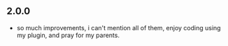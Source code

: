 ## 2.0.0

* so much improvements, i can't mention all of them, enjoy coding using my plugin, and pray for my parents.
